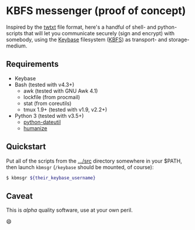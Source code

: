 # KBFS messenger (proof of concept)

Inspired by the [twtxt](https://github.com/buckket/twtxt) file format, here's
a handful of shell- and python-scripts that will let you communicate securely
(sign and encrypt) with somebody, using the [Keybase](https://keybase.io/)
filesystem ([KBFS](https://keybase.io/docs/kbfs)) as transport- and
storage-medium.

## Requirements

* Keybase
* Bash (tested with v4.3+)
  * awk (tested with GNU Awk 4.1)
  * lockfile (from procmail)
  * stat (from coreutils)
  * tmux 1.9+  (tested with v1.9, v2.2+)
* Python 3 (tested with v3.5+)
  * [python-dateutil](https://pypi.python.org/pypi/python-dateutil/)
  * [humanize](https://pypi.python.org/pypi/humanize/)

## Quickstart

Put all of the scripts from the
[…/src](https://github.com/kseistrup/kbmsgr/tree/master/src)
directory somewhere in your $PATH, then launch `kbmsgr`
(`/keybase` should be mounted, of course):

```sh
$ kbmsgr ${their_keybase_username}
```

## Caveat

This is *alpha* quality software, use at your own peril.

:smile:
